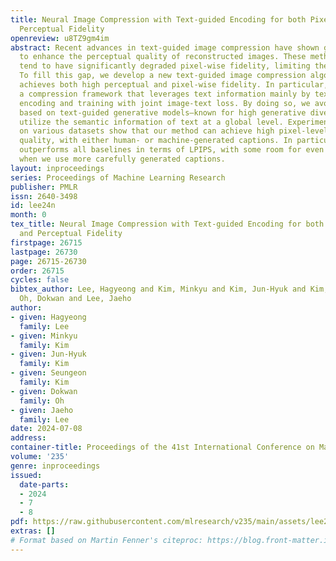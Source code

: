 ```yaml
---
title: Neural Image Compression with Text-guided Encoding for both Pixel-level and
  Perceptual Fidelity
openreview: u8TZ9gm4im
abstract: Recent advances in text-guided image compression have shown great potential
  to enhance the perceptual quality of reconstructed images. These methods, however,
  tend to have significantly degraded pixel-wise fidelity, limiting their practicality.
  To fill this gap, we develop a new text-guided image compression algorithm that
  achieves both high perceptual and pixel-wise fidelity. In particular, we propose
  a compression framework that leverages text information mainly by text-adaptive
  encoding and training with joint image-text loss. By doing so, we avoid decoding
  based on text-guided generative models—known for high generative diversity—and effectively
  utilize the semantic information of text at a global level. Experimental results
  on various datasets show that our method can achieve high pixel-level and perceptual
  quality, with either human- or machine-generated captions. In particular, our method
  outperforms all baselines in terms of LPIPS, with some room for even more improvements
  when we use more carefully generated captions.
layout: inproceedings
series: Proceedings of Machine Learning Research
publisher: PMLR
issn: 2640-3498
id: lee24n
month: 0
tex_title: Neural Image Compression with Text-guided Encoding for both Pixel-level
  and Perceptual Fidelity
firstpage: 26715
lastpage: 26730
page: 26715-26730
order: 26715
cycles: false
bibtex_author: Lee, Hagyeong and Kim, Minkyu and Kim, Jun-Hyuk and Kim, Seungeon and
  Oh, Dokwan and Lee, Jaeho
author:
- given: Hagyeong
  family: Lee
- given: Minkyu
  family: Kim
- given: Jun-Hyuk
  family: Kim
- given: Seungeon
  family: Kim
- given: Dokwan
  family: Oh
- given: Jaeho
  family: Lee
date: 2024-07-08
address:
container-title: Proceedings of the 41st International Conference on Machine Learning
volume: '235'
genre: inproceedings
issued:
  date-parts:
  - 2024
  - 7
  - 8
pdf: https://raw.githubusercontent.com/mlresearch/v235/main/assets/lee24n/lee24n.pdf
extras: []
# Format based on Martin Fenner's citeproc: https://blog.front-matter.io/posts/citeproc-yaml-for-bibliographies/
---
```

